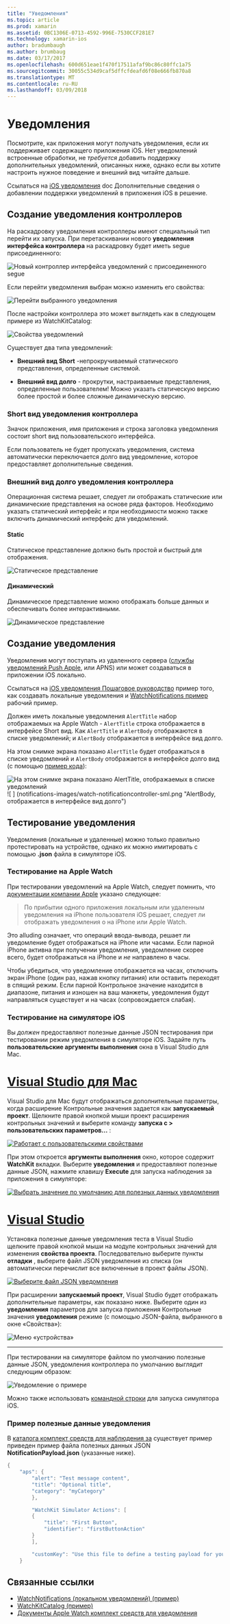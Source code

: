```yaml
---
title: "Уведомления"
ms.topic: article
ms.prod: xamarin
ms.assetid: 0BC1306E-0713-4592-996E-7530CCF281E7
ms.technology: xamarin-ios
author: bradumbaugh
ms.author: brumbaug
ms.date: 03/17/2017
ms.openlocfilehash: 600d651eae1f470f17511afaf9bc86c80ffc1a75
ms.sourcegitcommit: 30055c534d9caf5dffcfdeafd6f08e666fb870a8
ms.translationtype: MT
ms.contentlocale: ru-RU
ms.lasthandoff: 03/09/2018
---
```

# <a name="notifications"></a>Уведомления

Посмотрите, как приложения могут получать уведомления, если их поддерживает содержащего приложения iOS. Нет уведомлений встроенные обработки, не *требуется* добавить поддержку дополнительных уведомлений, описанных ниже, однако если вы хотите настроить нужное поведение и внешний вид читайте дальше.

Ссылаться на [iOS уведомления](~/ios/platform/user-notifications/deprecated/index.md) doc Дополнительные сведения о добавлении поддержки уведомлений в приложения iOS в решение.

## <a name="creating-notification-controllers"></a>Создание уведомления контроллеров

На раскадровку уведомления контроллеры имеют специальный тип перейти их запуска. При перетаскивании нового **уведомления интерфейса контроллера** на раскадровку будет иметь segue присоединенного:

![](notifications-images/notification-storyboard1.png "Новый контроллер интерфейса уведомлений с присоединенного segue")

Если перейти уведомления выбран можно изменить его свойства:

![](notifications-images/notification-storyboard2.png "Перейти выбранного уведомления")

После настройки контроллера это может выглядеть как в следующем примере из WatchKitCatalog:

![](notifications-images/notifications-segue.png "Свойства уведомлений")


Существует два типа уведомлений:

- **Внешний вид Short** -непрокручиваемый статического представления, определенные системой.

- **Внешний вид долго** - прокрутки, настраиваемые представления, определенные пользователем! Можно указать статическую версию более простой и более сложные динамическую версию.

### <a name="short-look-notification-controller"></a>Short вид уведомления контроллера

Значок приложения, имя приложения и строка заголовка уведомления состоит short вид пользовательского интерфейса.

Если пользователь не будет пропускать уведомления, система автоматически переключается долго вид уведомление, которое предоставляет дополнительные сведения.


### <a name="long-look-notification-controller"></a>Внешний вид долго уведомления контроллера

Операционная система решает, следует ли отображать статические или динамические представления на основе ряда факторов. Необходимо указать статический интерфейс и при необходимости можно также включить динамический интерфейс для уведомлений.

#### <a name="static"></a>Static

Статическое представление должно быть простой и быстрый для отображения.

![](notifications-images/notification-static.png "Статическое представление")

#### <a name="dynamic"></a>Динамический

Динамическое представление можно отображать больше данных и обеспечивать более интерактивными.

![](notifications-images/notification-dynamic.png "Динамическое представление")


## <a name="generating-notifications"></a>Создание уведомления

Уведомления могут поступать из удаленного сервера ([службы уведомлений Push Apple](https://developer.apple.com/library/ios/documentation/NetworkingInternet/Conceptual/RemoteNotificationsPG/Chapters/ApplePushService.html), или APNS) или может создаваться в приложении iOS локально.

Ссылаться на [iOS уведомления Пошаговое руководство](~/ios/platform/user-notifications/deprecated/local-notifications-in-ios-walkthrough.md) пример того, как создавать локальные уведомления и [WatchNotifications пример](https://developer.xamarin.com/samples/monotouch/WatchKit/WatchNotifications/) рабочий пример.

Должен иметь локальные уведомления `AlertTitle` набор отображаемых на Apple Watch - `AlertTitle` строка отображается в интерфейсе Short вид. Как `AlertTitle` и `AlertBody` отображаются в списке уведомлений; и `AlertBody` отображается в интерфейсе вид долго.

На этом снимке экрана показано `AlertTitle` будет отображаться в списке уведомлений и `AlertBody` отображается в интерфейсе долго вид (с помощью [пример кода](https://developer.xamarin.com/samples/monotouch/WatchKit/WatchNotifications/)):

![](notifications-images/watch-notificationslist-sml.png "На этом снимке экрана показано AlertTitle, отображаемых в списке уведомлений") ![ ] (notifications-images/watch-notificationcontroller-sml.png "AlertBody, отображается в интерфейсе вид долго")

## <a name="testing-notifications"></a>Тестирование уведомления

Уведомления (локальные и удаленные) можно только правильно протестировать на устройстве, однако их можно имитировать с помощью **.json** файла в симуляторе iOS.

### <a name="testing-on-apple-watch"></a>Тестирование на Apple Watch

При тестировании уведомлений на Apple Watch, следует помнить, что [документации компании Apple](https://developer.apple.com/library/ios/documentation/General/Conceptual/WatchKitProgrammingGuide/BasicSupport.html) указано следующее:

> По прибытии одного приложения локальным или удаленным уведомления на iPhone пользователя iOS решает, следует ли отображать уведомления о на iPhone или Apple Watch.

Это alluding означает, что операций ввода-вывода, решает ли уведомление будет отображаться на iPhone или часами. Если парной iPhone активна при получении уведомления, уведомление скорее всего, будет отображаться на iPhone и *не* направлено в часы.

Чтобы убедиться, что уведомление отображается на часах, отключить экран iPhone (один раз, нажав кнопку питания) или оставить переходят в спящий режим. Если парной Контрольное значение находится в диапазоне, питания и изношен на ваш манжеты, уведомления будут направляться существует и на часах (сопровождается слабая).

### <a name="testing-on-the-ios-simulator"></a>Тестирование на симуляторе iOS

Вы *должен* предоставляют полезные данные JSON тестирования при тестировании режим уведомления в симуляторе iOS. Задайте путь **пользовательские аргументы выполнения** окна в Visual Studio для Mac.

# <a name="visual-studio-for-mactabvsmac"></a>[Visual Studio для Mac](#tab/vsmac)

Visual Studio для Mac будут отображаться дополнительные параметры, когда расширение Контрольные значения задается как **запускаемый проект**.
Щелкните правой кнопкой мыши проект расширения контрольных значений и выберите команду **запуска с > пользовательских параметров...** :
    
[![](notifications-images/runwith-customparams-sml.png "Работает с пользовательскими свойствами")](notifications-images/runwith-customparams.png#lightbox)
    
При этом откроется **аргументы выполнения** окно, которое содержит **WatchKit** вкладки. Выберите **уведомления** и предоставляют полезные данные JSON, нажмите клавишу **Execute** для запуска наблюдения за приложения в симуляторе:
    
[![](notifications-images/runwith-execargs-sml.png "Выбрать значение по умолчанию для полезных данных уведомления")](notifications-images/runwith-execargs.png#lightbox)

# <a name="visual-studiotabvswin"></a>[Visual Studio](#tab/vswin)

Установка полезные данные уведомления теста в Visual Studio щелкните правой кнопкой мыши на модуле контрольных значений для изменения **свойства проекта**. Последовательно выберите пункты **отладки** , выберите файл JSON уведомления из списка (он автоматически перечислит все включенные в проект файлы JSON).
    
[![](notifications-images/runwith-execargs-sml-vs.png "Выберите файл JSON уведомления")](notifications-images/runwith-execargs-vs.png#lightbox)

При расширении **запускаемый проект**, Visual Studio будет отображать дополнительные параметры, как показано ниже. Выберите один из **уведомления** параметров для запуска приложения Контрольные значения **уведомления** режиме (с помощью JSON-файла, выбранного в окне «Свойства»):
    
![](notifications-images/runwith-vs.png "Меню «устройства»")

-----

При тестировании на симуляторе файлом по умолчанию полезные данные JSON, уведомления контроллера по умолчанию выглядит следующим образом:

![](notifications-images/notification-debug-sml.png "Уведомление о примере")

Можно также использовать [командной строки](~/ios/watchos/troubleshooting.md#command_line) для запуска симулятора iOS.

### <a name="example-notification-payload"></a>Пример полезные данные уведомления

В [каталога комплект средств для наблюдения за](https://developer.xamarin.com/samples/monotouch/WatchKit/WatchKitCatalog/) существует пример приведен пример файла полезных данных JSON **NotificationPayload.json** (указанные ниже).

```csharp
{
    "aps": {
        "alert": "Test message content",
        "title": "Optional title",
        "category": "myCategory"
        },

        "WatchKit Simulator Actions": [
        {
            "title": "First Button",
            "identifier": "firstButtonAction"
        }
        ],

        "customKey": "Use this file to define a testing payload for your notifications. The aps dictionary specifies the category, alert text and title. The WatchKit Simulator Actions array can provide info for one or more action buttons in addition to the standard Dismiss button. Any other top level keys are custom payload. If you have multiple such JSON files in your project, you'll be able to choose between them in when selecting to debug the notification interface of your Watch App."
    }
```



## <a name="related-links"></a>Связанные ссылки

- [WatchNotifications (локальном уведомлений) (пример)](https://developer.xamarin.com/samples/monotouch/WatchKit/WatchNotifications/)
- [WatchKitCatalog (пример)](https://developer.xamarin.com/samples/monotouch/WatchKit/WatchKitCatalog/)
- [Документы Apple Watch комплект средств для уведомления](https://developer.apple.com/library/ios/documentation/General/Conceptual/WatchKitProgrammingGuide/BasicSupport.html)
